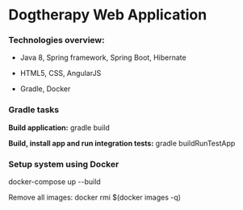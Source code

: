 # Dogtherapy Web Application

### Technologies overview:
- Java 8, Spring framework, Spring Boot, Hibernate

- HTML5, CSS, AngularJS

- Gradle, Docker



### Gradle tasks

**Build application:** gradle build

**Build, install app and run integration tests:** gradle buildRunTestApp


### Setup system using Docker

docker-compose up --build

Remove all images: docker rmi $(docker images -q)